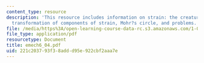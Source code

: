 ```yaml
---
content_type: resource
description: 'This resource includes information on strain: the creature and its components,
  transformation of components of strain, Mohr?s circle, and problems.'
file: /media/https%3A/open-learning-course-data-rc.s3.amazonaws.com/1-050-solid-mechanics-fall-2004/221c203793f38addd95e922cbf2aaa7e_emech6_04.pdf
file_type: application/pdf
resourcetype: Document
title: emech6_04.pdf
uid: 221c2037-93f3-8add-d95e-922cbf2aaa7e
---
```

